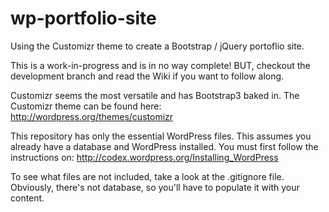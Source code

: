 wp-portfolio-site
=================

Using the Customizr theme to create a Bootstrap / jQuery portoflio site. 

This is a work-in-progress and is in no way complete! BUT, checkout the development branch and read the Wiki if you want to follow along.

Customizr seems the most versatile and has Bootstrap3 baked in. The Customizr theme can be found here: http://wordpress.org/themes/customizr

This repository has only the essential WordPress files. This assumes you already have a database and WordPress installed. You must first follow the instructions on: http://codex.wordpress.org/Installing_WordPress

To see what files are not included, take a look at the .gitignore file. Obviously, there's not database, so you'll have to populate it with your content. 

